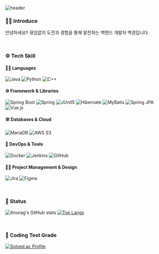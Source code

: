 ![header](https://capsule-render.vercel.app/api?type=waving&color=auto&height=150&section=header&text=KyeongSeokBaek🧑🏻‍💻&fontSize=40&animation=twinkling&textAlign=right)

### 🙋🏻 Introduce
안녕하세요!! 끊임없이 도전과 경험을 통해 발전하는 백엔드 개발자 백경입니다.

<br>

### ⚙️ Tech Skill

#### 🧑‍💻 Languages
![Java](https://img.shields.io/badge/java-007396?logo=OpenJDK&logoColor=white) ![Python](https://img.shields.io/badge/Python-3776AB?logo=Python&logoColor=white) ![C++](https://img.shields.io/badge/C%2B%2B-00599C?logo=cplusplus&logoColor=white)

#### ⚙️ Framework & Libraries
![Spring Boot](https://img.shields.io/badge/SpringBoot-6DB33F?logo=SpringBoot&logoColor=white) ![Spring](https://img.shields.io/badge/Spring-6DB33F?logo=Spring&logoColor=white) ![JUnit5](https://img.shields.io/badge/JUnit5-25A162?logo=JUnit5&logoColor=white) ![Hibernate](https://img.shields.io/badge/Hibernate-59666C?logo=Hibernate&logoColor=white) ![MyBatis](https://img.shields.io/badge/Mybatis-DD0700?logo=Mybtis&logoColor=white) ![Spring JPA](https://img.shields.io/badge/SpringJPA-004088?logo=SpringJPA&logoColor=white) ![Vue.js](https://img.shields.io/badge/Vue.js-4FC08D?logo=vue.js&logoColor=white)

#### 🛠️ Databases & Cloud
![MariaDB](https://img.shields.io/badge/MariaDB-003545?logo=MariaDB&logoColor=white) ![AWS S3](https://img.shields.io/badge/AWS%20S3-569A31?logo=amazons3&logoColor=white)

#### 🐳 DevOps & Tools
![Docker](https://img.shields.io/badge/Docker-2496ED?logo=docker&logoColor=white) ![Jenkins](https://img.shields.io/badge/Jenkins-D24939?logo=jenkins&logoColor=white) ![GitHub](https://img.shields.io/badge/Github-181717?logo=github&logoColor=white)

#### 🧑‍💻 Project Management & Design
![Jira](https://img.shields.io/badge/Jira-0052CC?logo=jira&logoColor=white) ![Figma](https://img.shields.io/badge/Figma-F24E1E?logo=figma&logoColor=white)

<br>

### 📶 Status
![Anurag's GitHub stats](https://github-readme-stats.vercel.app/api?username=Hellin22&show_icons=true&theme=radical)  [![Top Langs](https://github-readme-stats.vercel.app/api/top-langs/?username=Hellin22&layout=compact)](https://github.com/anuraghazra/github-readme-stats)

<br>

### 📶 Coding Test Grade
[![Solved.ac Profile](http://mazassumnida.wtf/api/v2/generate_badge?boj=dno06117)](https://solved.ac/kappie074/)

